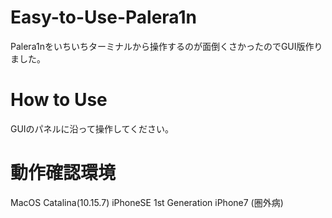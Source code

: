 # Easy-to-Use-Palera1n
Palera1nをいちいちターミナルから操作するのが面倒くさかったのでGUI版作りました。

# How to Use
GUIのパネルに沿って操作してください。

# 動作確認環境
MacOS Catalina(10.15.7)
iPhoneSE 1st Generation
iPhone7 (圏外病)
